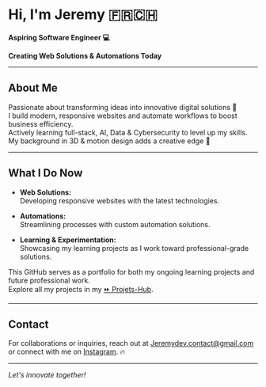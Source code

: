 # Hi, I'm Jeremy 🇫🇷🇨🇭  
**Aspiring Software Engineer 💻**

**Creating Web Solutions & Automations Today**

---

## About Me

Passionate about transforming ideas into innovative digital solutions 🚀  
I build modern, responsive websites and automate workflows to boost business efficiency.  
Actively learning full-stack, AI, Data & Cybersecurity to level up my skills.  
My background in 3D & motion design adds a creative edge 🎨

---

## What I Do Now

- **Web Solutions:**  
  Developing responsive websites with the latest technologies.

- **Automations:**  
  Streamlining processes with custom automation solutions.

- **Learning & Experimentation:**  
  Showcasing my learning projects as I work toward professional-grade solutions.

This GitHub serves as a portfolio for both my ongoing learning projects and future professional work.  
Explore all my projects in my [⏩ Projets-Hub](https://github.com/jeredevio/Projects-Hub).

---

## Contact

For collaborations or inquiries, reach out at [Jeremydev.contact@gmail.com](mailto:Jeremydev.contact@gmail.com) or connect with me on [Instagram](https://www.instagram.com/jeredev.io/). 🔥

---

*Let's innovate together!*
